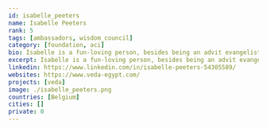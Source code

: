 ```yaml
---
id: isabelle_peeters
name: Isabelle Peeters
rank: 5
tags: [ambassadors, wisdom_council]
category: [foundation, aci]
bio: Isabelle is a fun-loving person, besides being an advit evangelist of the ThreeFold Movement she is the owner of the Veda boats and hosts retreats on the beautiful river Nile. Everything Isabella does comes from the heart with an enormous amount of passion. Her dreams is to help people grow in awareness, and make the world a more colorful and peaceful place by doing so.
excerpt: Isabelle is a fun-loving person, besides being an advit evangelist of the ThreeFold Movement.
linkedin: https://www.linkedin.com/in/isabelle-peeters-54305589/
websites: https://www.veda-egypt.com/
projects: [veda]
image: ./isabelle_peeters.png
countries: [Belgium]
cities: []
private: 0
---
```

